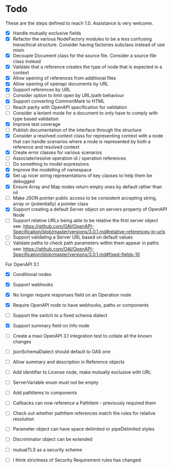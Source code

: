 # Todo

These are the steps defined to reach 1.0. Assistance is very welcome.

- [x] Handle mutually exclusive fields
- [x] Refactor the various NodeFactory modules to be a less confusing
      hierachical structure. Consider having factories subclass instead of use
      mixin
- [x] Decouple Document class for the source file. Consider a source file class
      instead
- [x] Validate that a reference creates the type of node that is expected in
      a context
- [x] Allow opening of references from additional files
- [x] Allow opening of openapi documents by URL
- [x] Support references by URL
- [ ] Consider option to limit open by URL/path behaviour
- [x] Support converting CommonMark to HTML
- [ ] Reach parity with OpenAPI specification for validation
- [ ] Consider a lenient mode for a document to only have to comply with type
      based validation
- [x] Improve test coverage
- [ ] Publish documentation of the interface through the structure
- [x] Consider a resolved context class for representing context with a node
      that can handle scenarios where a node is represented by both a reference
      and resolved context
- [x] Create error classes for various scenarios
- [ ] Associate/resolve operation id / operation references
- [ ] Do something to model expressions
- [x] Improve the modelling of namespace
- [x] Set up nicer string representations of key classes to help them be
      debugged
- [x] Ensure Array and Map nodes return empty ones by default rather than nil
- [ ] Make JSON pointer public access to be consistent accepting string, array
      or (potentially) a pointer class
- [x] Support creating a default Server object on servers property of OpenAPI
      Node
- [ ] Support relative URLs being able to be relative the first server object
      see: https://github.com/OAI/OpenAPI-Specification/blob/master/versions/3.0.1.md#relative-references-in-urls
- [ ] Support validating a Server URL based on default values
- [ ] Validate paths to check path parameters within them appear in paths
      see: https://github.com/OAI/OpenAPI-Specification/blob/master/versions/3.0.1.md#fixed-fields-10

For OpenAPI 3.1

- [x] Conditional nodes
- [x] Support webhooks
- [x] No longer require responses field on an Operation node
- [x] Require OpenAPI node to have webhooks, paths or components
- [ ] Support the switch to a fixed schema dialect
- [x] Support summary field on Info node
- [ ] Create a maxi OpenAPI 3.1 integration test to collate all the known changes
- [ ] jsonSchemaDialect should default to OAS one
- [ ] Allow summary and description in Reference objects
- [ ] Add identifier to License node, make mutually exclusive with URL
- [ ] ServerVariable enum must not be empty
- [ ] Add pathItems to components
- [ ] Callbacks can now reference a PathItem - previously required them
- [ ] Check out whether pathItem references match the rules for relative resolution
- [ ] Parameter object can have space delimited or pipeDelimited styles
- [ ] Discriminator object can be extended
- [ ] mutualTLS as a security scheme
- [ ] I think strictness of Security Requirement rules has changed

